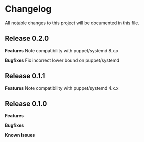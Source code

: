 # Changelog

All notable changes to this project will be documented in this file.

## Release 0.2.0

**Features**
Note compatibility with puppet/systemd 8.x.x

**Bugfixes**
Fix incorrect lower bound on puppet/systemd

## Release 0.1.1

**Features**
Note compatibility with puppet/systemd 4.x.x

## Release 0.1.0

**Features**

**Bugfixes**

**Known Issues**
